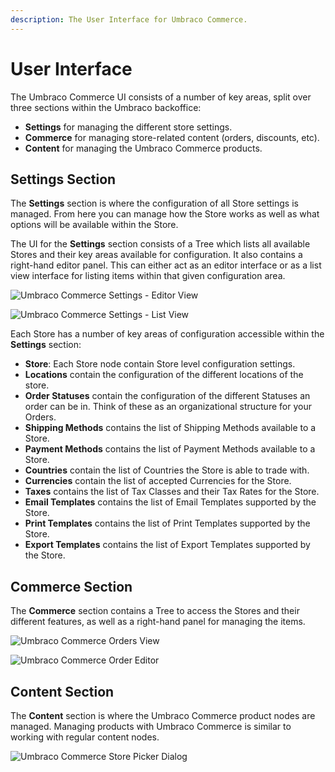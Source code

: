 ```yaml
---
description: The User Interface for Umbraco Commerce.
---
```


# User Interface

The Umbraco Commerce UI consists of a number of key areas, split over three sections within the Umbraco backoffice:

* **Settings** for managing the different store settings.
* **Commerce** for managing store-related content (orders, discounts, etc).
* **Content** for managing the Umbraco Commerce products.

## Settings Section

The **Settings** section is where the configuration of all Store settings is managed. From here you can manage how the Store works as well as what options will be available within the Store.

The UI for the **Settings** section consists of a Tree which lists all available Stores and their key areas available for configuration. It also contains a right-hand editor panel. This can either act as an editor interface or as a list view interface for listing items within that given configuration area.

![Umbraco Commerce Settings - Editor View](../media/umbraco-commerce\_settings\_section\_editor\_view.png)

![Umbraco Commerce Settings - List View](../media/umbraco-commerce\_settings\_section\_list\_view.png)

Each Store has a number of key areas of configuration accessible within the **Settings** section:

* **Store**: Each Store node contain Store level configuration settings.
* **Locations** contain the configuration of the different locations of the store.
* **Order Statuses** contain the configuration of the different Statuses an order can be in. Think of these as an organizational structure for your Orders.
* **Shipping Methods** contains the list of Shipping Methods available to a Store.
* **Payment Methods** contains the list of Payment Methods available to a Store.
* **Countries** contain the list of Countries the Store is able to trade with.
* **Currencies** contain the list of accepted Currencies for the Store.
* **Taxes** contains the list of Tax Classes and their Tax Rates for the Store.
* **Email Templates** contains the list of Email Templates supported by the Store.
* **Print Templates** contains the list of Print Templates supported by the Store.
* **Export Templates** contains the list of Export Templates supported by the Store.

## Commerce Section

The **Commerce** section contains a Tree to access the Stores and their different features, as well as a right-hand panel for managing the items.

![Umbraco Commerce Orders View](../media/commerce\_orders\_view.png)

![Umbraco Commerce Order Editor](../media/commerce\_order\_details.png)

## Content Section

The **Content** section is where the Umbraco Commerce product nodes are managed. Managing products with Umbraco Commerce is similar to working with regular content nodes.

![Umbraco Commerce Store Picker Dialog](../media/content\_store\_picker.png)
